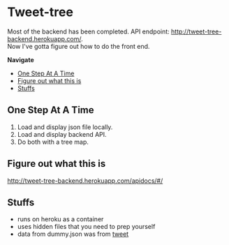 # Tweet-tree
Most of the backend has been completed. API endpoint: http://tweet-tree-backend.herokuapp.com/.  
Now I've gotta figure out how to do the front end.

**Navigate**
- [One Step At A Time](#one-step-at-a-time)
- [Figure out what this is](#figure-out-what-this-is)
- [Stuffs](#stuffs)

## One Step At A Time
1. Load and display json file locally.
2. Load and display backend API.
3. Do both with a tree map.

## Figure out what this is
http://tweet-tree-backend.herokuapp.com/apidocs/#/

## Stuffs
- runs on heroku as a container
- uses hidden files that you need to prep yourself
- data from dummy.json was from [tweet](https://twitter.com/fchollet/status/1044304738186014720)
